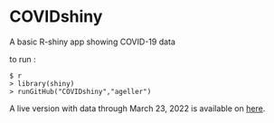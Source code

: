 # COVIDshiny
A basic R-shiny app showing COVID-19 data

to run :
```
$ r
> library(shiny)
> runGitHub("COVIDshiny","ageller")
```

A live version with data through March 23, 2022 is available on [here](https://ageller.shinyapps.io/covidshiny/).

